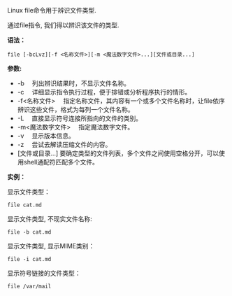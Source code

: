 Linux file命令用于辨识文件类型.

通过file指令, 我们得以辨识该文件的类型.

**语法：**

```
file [-bcLvz][-f <名称文件>][-m <魔法数字文件>...][文件或目录...]
```

**参数:**

- -b 　列出辨识结果时，不显示文件名称。
- -c 　详细显示指令执行过程，便于排错或分析程序执行的情形。
- -f<名称文件> 　指定名称文件，其内容有一个或多个文件名称时，让file依序辨识这些文件，格式为每列一个文件名称。
- -L 　直接显示符号连接所指向的文件的类别。
- -m<魔法数字文件> 　指定魔法数字文件。
- -v 　显示版本信息。
- -z 　尝试去解读压缩文件的内容。
- [文件或目录...] 要确定类型的文件列表，多个文件之间使用空格分开，可以使用shell通配符匹配多个文件。

**实例：**

显示文件类型：

```
file cat.md
```

显示文件类型, 不现实文件名称:

```
file -b cat.md 
```

显示文件类型, 显示MIME类别：

```
file -i cat.md
```

显示符号链接的文件类型：

```
file /var/mail
```

